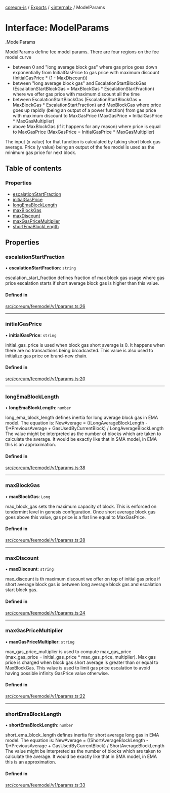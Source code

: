 [coreum-js](../README.md) / [Exports](../modules.md) / [<internal\>](../modules/internal_.md) / ModelParams

# Interface: ModelParams

[<internal>](../modules/internal_.md).ModelParams

ModelParams define fee model params.
There are four regions on the fee model curve
- between 0 and "long average block gas" where gas price goes down exponentially from InitialGasPrice to gas price with maximum discount (InitialGasPrice * (1 - MaxDiscount))
- between "long average block gas" and EscalationStartBlockGas (EscalationStartBlockGas = MaxBlockGas * EscalationStartFraction) where we offer gas price with maximum discount all the time
- between EscalationStartBlockGas (EscalationStartBlockGas = MaxBlockGas * EscalationStartFraction) and MaxBlockGas where price goes up rapidly (being an output of a power function) from gas price with maximum discount to MaxGasPrice  (MaxGasPrice = InitialGasPrice * MaxGasMultiplier)
- above MaxBlockGas (if it happens for any reason) where price is equal to MaxGasPrice (MaxGasPrice = InitialGasPrice * MaxGasMultiplier)

The input (x value) for that function is calculated by taking short block gas average.
Price (y value) being an output of the fee model is used as the minimum gas price for next block.

## Table of contents

### Properties

- [escalationStartFraction](internal_.ModelParams.md#escalationstartfraction)
- [initialGasPrice](internal_.ModelParams.md#initialgasprice)
- [longEmaBlockLength](internal_.ModelParams.md#longemablocklength)
- [maxBlockGas](internal_.ModelParams.md#maxblockgas)
- [maxDiscount](internal_.ModelParams.md#maxdiscount)
- [maxGasPriceMultiplier](internal_.ModelParams.md#maxgaspricemultiplier)
- [shortEmaBlockLength](internal_.ModelParams.md#shortemablocklength)

## Properties

### escalationStartFraction

• **escalationStartFraction**: `string`

escalation_start_fraction defines fraction of max block gas usage where gas price escalation starts if short average block gas is higher than this value.

#### Defined in

[src/coreum/feemodel/v1/params.ts:26](https://github.com/PulsaraIO/coreum-js/blob/64a1208/src/coreum/feemodel/v1/params.ts#L26)

___

### initialGasPrice

• **initialGasPrice**: `string`

initial_gas_price is used when block gas short average is 0. It happens when there are no transactions being broadcasted. This value is also used to initialize gas price on brand-new chain.

#### Defined in

[src/coreum/feemodel/v1/params.ts:20](https://github.com/PulsaraIO/coreum-js/blob/64a1208/src/coreum/feemodel/v1/params.ts#L20)

___

### longEmaBlockLength

• **longEmaBlockLength**: `number`

long_ema_block_length defines inertia for long average block gas in EMA model. The equation is: NewAverage = ((LongAverageBlockLength - 1)*PreviousAverage + GasUsedByCurrentBlock) / LongAverageBlockLength
The value might be interpreted as the number of blocks which are taken to calculate the average. It would be exactly like that in SMA model, in EMA this is an approximation.

#### Defined in

[src/coreum/feemodel/v1/params.ts:38](https://github.com/PulsaraIO/coreum-js/blob/64a1208/src/coreum/feemodel/v1/params.ts#L38)

___

### maxBlockGas

• **maxBlockGas**: `Long`

max_block_gas sets the maximum capacity of block. This is enforced on tendermint level in genesis configuration. Once short average block gas goes above this value, gas price is a flat line equal to MaxGasPrice.

#### Defined in

[src/coreum/feemodel/v1/params.ts:28](https://github.com/PulsaraIO/coreum-js/blob/64a1208/src/coreum/feemodel/v1/params.ts#L28)

___

### maxDiscount

• **maxDiscount**: `string`

max_discount is th maximum discount we offer on top of initial gas price if short average block gas is between long average block gas and escalation start block gas.

#### Defined in

[src/coreum/feemodel/v1/params.ts:24](https://github.com/PulsaraIO/coreum-js/blob/64a1208/src/coreum/feemodel/v1/params.ts#L24)

___

### maxGasPriceMultiplier

• **maxGasPriceMultiplier**: `string`

max_gas_price_multiplier is used to compute max_gas_price (max_gas_price = initial_gas_price * max_gas_price_multiplier). Max gas price is charged when block gas short average is greater than or equal to MaxBlockGas. This value is used to limit gas price escalation to avoid having possible infinity GasPrice value otherwise.

#### Defined in

[src/coreum/feemodel/v1/params.ts:22](https://github.com/PulsaraIO/coreum-js/blob/64a1208/src/coreum/feemodel/v1/params.ts#L22)

___

### shortEmaBlockLength

• **shortEmaBlockLength**: `number`

short_ema_block_length defines inertia for short average long gas in EMA model. The equation is: NewAverage = ((ShortAverageBlockLength - 1)*PreviousAverage + GasUsedByCurrentBlock) / ShortAverageBlockLength
The value might be interpreted as the number of blocks which are taken to calculate the average. It would be exactly like that in SMA model, in EMA this is an approximation.

#### Defined in

[src/coreum/feemodel/v1/params.ts:33](https://github.com/PulsaraIO/coreum-js/blob/64a1208/src/coreum/feemodel/v1/params.ts#L33)
